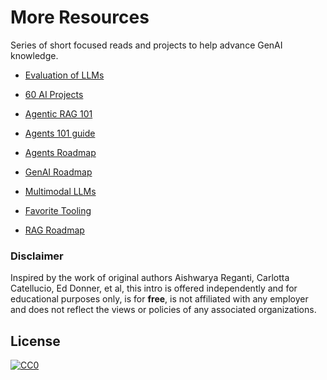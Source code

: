 # More Resources

Series of short focused reads and projects to help advance GenAI knowledge. 

- [Evaluation of LLMs](https://github.com/tjunlp-lab/Awesome-LLMs-Evaluation-Papers)

- [60 AI Projects](https://github.com/ginobaltazar7/66daysofdata/blob/master/GenAI/free_courses/resources/60_ai_projects.md)

- [Agentic RAG 101](https://github.com/ginobaltazar7/66daysofdata/blob/master/GenAI/free_courses/resources/agentic_rag_101.md)

- [Agents 101 guide](https://github.com/ginobaltazar7/66daysofdata/blob/master/GenAI/free_courses/resources/agents_101_guide.md)

- [Agents Roadmap](https://github.com/ginobaltazar7/66daysofdata/blob/master/GenAI/free_courses/resources/agents_roadmap.md)

- [GenAI Roadmap](https://github.com/ginobaltazar7/66daysofdata/blob/master/GenAI/free_courses/resources/genai_roadmap.md)

- [Multimodal LLMs](https://github.com/ginobaltazar7/66daysofdata/blob/master/GenAI/free_courses/resources/mm_llms_guide.md)

- [Favorite Tooling](https://github.com/ginobaltazar7/66daysofdata/blob/master/GenAI/free_courses/resources/our_favourite_ai_tools.md)

- [RAG Roadmap](https://github.com/ginobaltazar7/66daysofdata/blob/master/GenAI/free_courses/resources/RAG_roadmap.md)

### Disclaimer

Inspired by the work of original authors Aishwarya Reganti, Carlotta Catellucio, Ed Donner, et al, this intro is offered independently and for educational purposes only, is for **free**, is not affiliated with any employer and does not reflect the views or policies of any associated organizations.

## License

[![CC0](https://i.creativecommons.org/p/zero/1.0/88x31.png)](https://creativecommons.org/publicdomain/zero/1.0/)


